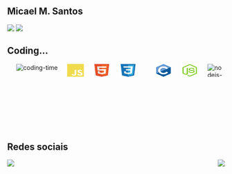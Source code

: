 ## Micael M. Santos

<div >
  <img height="180em" src="https://github-readme-stats.vercel.app/api?username=micaelmoises&show_icons=true&theme=great-gatsby&include_all_commits=true&count_private=true"/>
  <img height="180em" src="https://github-readme-stats.vercel.app/api/top-langs/?username=micaelmoises&layout=compact&langs_count=16&theme=great-gatsby"/>
</div>

## Coding...
<div style="display: flex; justify-content: space-between; margin-top:5px;"> <br>
  <img align="left"height="150" alt="coding-time" src="code.gif">
  <img align="center" height="30" width="40" alt="js-icon"  src="https://raw.githubusercontent.com/devicons/devicon/master/icons/javascript/javascript-plain.svg">
  <img align="center" height="30" width="40" alt="html-icon" src="https://raw.githubusercontent.com/devicons/devicon/master/icons/html5/html5-original.svg">
  <img align="center" height="30" width="40" alt="css-icon" src="https://raw.githubusercontent.com/devicons/devicon/master/icons/css3/css3-original.svg"><br>
  <img align="center" height="30" width="40" alt="c-icon" src="https://raw.githubusercontent.com/devicons/devicon/master/icons/c/c-original.svg">
  <img align="center" height="30" width="40" alt="nodejs-icon" src="https://raw.githubusercontent.com/devicons/devicon/master/icons/nodejs/nodejs-original.svg">
  <img align="center" height="30" width="40" alt="nodejs-icon" src="https://raw.githubusercontent.com/jmnote/z-icons/master/svg/cpp.svg">
</div>

## Redes sociais
<div style="display: flex; justify-content: space-between;">
  <a href = "mailto: michaelmoises6@gmail.com">
    <img width="24" src="https://upload.wikimedia.org/wikipedia/commons/thumb/7/7e/Gmail_icon_%282020%29.svg/2560px-Gmail_icon_%282020%29.svg.png">
  </a> <br>
  <a href = "https://www.linkedin.com/in/micael-m-santos-b03107161/">
    <img width="30"   src="https://logospng.org/download/linkedin/logo-linkedin-icon-4096.png">
  </a>
</div>

